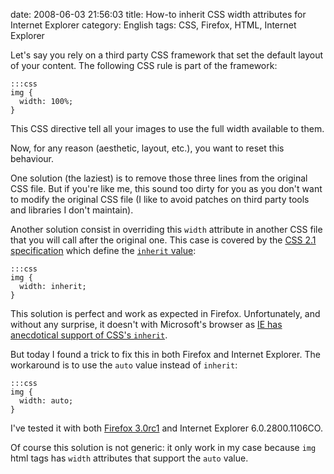 date: 2008-06-03 21:56:03
title: How-to inherit CSS width attributes for Internet Explorer
category: English
tags: CSS, Firefox, HTML, Internet Explorer

Let's say you rely on a third party CSS framework that set the default layout of
your content. The following CSS rule is part of the framework:

    :::css
    img {
      width: 100%;
    }

This CSS directive tell all your images to use the full width available to them.

Now, for any reason (aesthetic, layout, etc.), you want to reset this behaviour.

One solution (the laziest) is to remove those three lines from the original CSS
file. But if you're like me, this sound too dirty for you as you don't want to
modify the original CSS file (I like to avoid patches on third party tools and
                              libraries I don't maintain).

Another solution consist in overriding this `width` attribute in another CSS
file that you will call after the original one. This case is covered by the
[CSS 2.1 specification](http://www.w3.org/TR/CSS21/) which define the
[`inherit` value](http://www.w3.org/TR/CSS21/cascade.html#value-def-inherit):

    :::css
    img {
      width: inherit;
    }

This solution is perfect and work as expected in Firefox. Unfortunately, and
without any surprise, it doesn't with Microsoft's browser as
[IE has anecdotical support of CSS's `inherit`](http://www.sitepoint.com/blogs/2007/11/22/in-all-fairness-%e2%80%a6-internet-explorer-still-stinks/).

But today I found a trick to fix this in both Firefox and Internet Explorer. The
workaround is to use the `auto` value instead of `inherit`:

    :::css
    img {
      width: auto;
    }

I've tested it with both
[Firefox 3.0rc1](http://blog.mozilla.com/blog/2008/05/20/firefox-3-release-candidate-now-available-for-download/)
and Internet Explorer 6.0.2800.1106CO.

Of course this solution is not generic: it only work in my case because `img`
html tags has `width` attributes that support the `auto` value.
